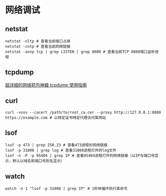 # 网络调试

## netstat

```shell
netstat -nltp # 查看当前端口占用
netstat -cntp # 查看当前网络链接
netstat -avnp tcp | grep LISTEN | grep 8080 # 查看当前TCP 8080端口监听进程
```

## tcpdump

[超详细的网络抓包神器 tcpdump 使用指南](https://juejin.cn/post/6844904084168769549)

## curl

```shell
curl -vvvv --cacert /path/to/root_ca.cer --proxy http://127.0.0.1:8080 https://example.com # 以特定证书特定代理访问某网站 
```

## lsof

```shell
lsof -p 473 | grep 250.23 # 查看473进程的网络链接
lsof -p 31808 | grep log # 查看31808进程打开的log文件
lsof -n -P -p 95404 | grep IP # 查看95404进程打开的网络链接（以IP与端口号显示，默认以域名和端口号别名显示）
```

## watch

```shell
watch -n 1 "lsof -p 31808 | grep IP" # 1秒钟循环执行某命令
```
